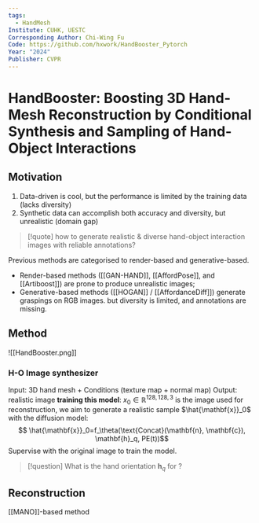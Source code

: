 ```yaml
---
tags:
  - HandMesh
Institute: CUHK, UESTC
Corresponding Author: Chi-Wing Fu
Code: https://github.com/hxwork/HandBooster_Pytorch
Year: "2024"
Publisher: CVPR
---
```

# HandBooster: Boosting 3D Hand-Mesh Reconstruction by Conditional Synthesis and Sampling of Hand-Object Interactions

## Motivation
1. Data-driven is cool, but the performance is limited by the training data (lacks diversity)
2. Synthetic data can accomplish both accuracy and diversity, but unrealistic (domain gap)
> [!quote]
> how to generate realistic & diverse hand-object interaction images with reliable annotations?

Previous methods are categorised to render-based and generative-based. 
* Render-based methods ([[GAN-HAND]], [[AffordPose]], and [[Artiboost]]) are prone to produce unrealistic images;
* Generative-based methods ([[HOGAN]] / [[AffordanceDiff]]) generate graspings on RGB images. but diversity is limited, and annotations are missing.
## Method
![[HandBooster.png]]
### H-O Image synthesizer
Input: 3D hand mesh + Conditions (texture map + normal map)
Output: realistic image
**training this model**: $x_0\in\mathbb{R}^{128, 128, 3}$ is the image used for reconstruction, we aim to generate a realistic sample $\hat{\mathbf{x}}_0$ with the diffusion model:$$ \hat{\mathbf{x}}_0=f_\theta(\text{Concat}(\mathbf{n}, \mathbf{c}), \mathbf{h}_q, PE(t))$$
Supervise with the original image to train the model.
> [!question] What is the hand orientation $\mathbf{h}_q$ for ?

## Reconstruction
[[MANO]]-based method
